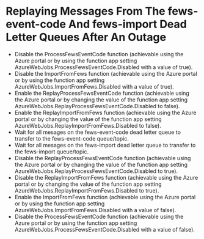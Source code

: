 # Replaying Messages From The fews-event-code And fews-import Dead Letter Queues After An Outage

* Disable the ProcessFewsEventCode function (achievable using the Azure portal or by using the function app setting AzureWebJobs.ProcessFewsEventCode.Disabled with a value of true).
* Disable the ImportFromFews function (achievable using the Azure portal or by using the function app setting AzureWebJobs.ImportFromFews.Disabled with a value of true).
* Enable the ReplayProcessFewsEventCode function (achievable using the Azure portal or by changing the value of the function app setting AzureWebJobs.ReplayProcessFewsEventCode.Disabled to false).
* Enable the ReplayImportFromFews function (achievable using the Azure portal or by changing the value of the function app setting AzureWebJobs.ReplayImportFromFews.Disabled to false).
* Wait for all mesages on the fews-event-code dead letter queue to transfer to the fews-event-code queue/topic.
* Wait for all mesages on the fews-import dead letter queue to transfer to the fews-import queue/topic.
* Disable the ReplayProcessFewsEventCode function (achievable using the Azure portal or by changing the value of the function app setting AzureWebJobs.ReplayProcessFewsEventCode.Disabled to true).
* Disable the ReplayImportFromFews function (achievable using the Azure portal or by changing the value of the function app setting AzureWebJobs.ReplayImportFromFews.Disabled to true).
* Enable the ImportFromFews function (achievable using the Azure portal or by using the function app setting AzureWebJobs.ImportFromFews.Disabled with a value of false).
* Disable the ProcessFewsEventCode function (achievable using the Azure portal or by using the function app setting AzureWebJobs.ProcessFewsEventCode.Disabled with a value of false).
